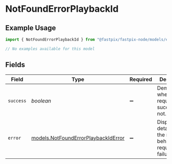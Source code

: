 # NotFoundErrorPlaybackId

## Example Usage

```typescript
import { NotFoundErrorPlaybackId } from "@fastpix/fastpix-node/models/errors";

// No examples available for this model
```

## Fields

| Field                                                                               | Type                                                                                | Required                                                                            | Description                                                                         |
| ----------------------------------------------------------------------------------- | ----------------------------------------------------------------------------------- | ----------------------------------------------------------------------------------- | ----------------------------------------------------------------------------------- |
| `success`                                                                           | *boolean*                                                                           | :heavy_minus_sign:                                                                  | Demonstrates whether the request is successful or not.                              |
| `error`                                                                             | [models.NotFoundErrorPlaybackIdError](../../models/notfounderrorplaybackiderror.md) | :heavy_minus_sign:                                                                  | Displays details about the reasons behind the request's failure.                    |